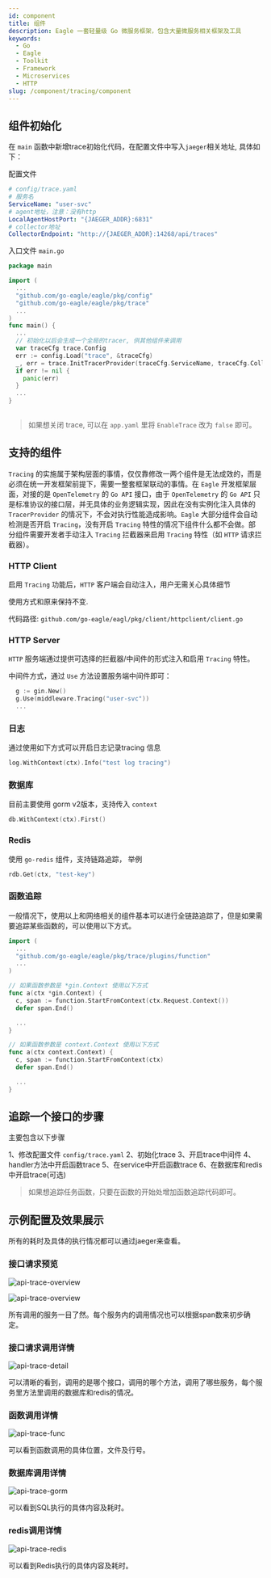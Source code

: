 ```yaml
---
id: component
title: 组件
description: Eagle 一套轻量级 Go 微服务框架，包含大量微服务相关框架及工具
keywords:
  - Go
  - Eagle
  - Toolkit
  - Framework
  - Microservices
  - HTTP
slug: /component/tracing/component
---
```


## 组件初始化

在 `main` 函数中新增trace初始化代码，在配置文件中写入`jaeger`相关地址, 具体如下：

配置文件

```yaml
# config/trace.yaml
# 服务名
ServiceName: "user-svc"
# agent地址，注意：没有http
LocalAgentHostPort: "{JAEGER_ADDR}:6831"
# collector地址
CollectorEndpoint: "http://{JAEGER_ADDR}:14268/api/traces"
```

入口文件 `main.go`

```go
package main

import (
  ...
  "github.com/go-eagle/eagle/pkg/config"
  "github.com/go-eagle/eagle/pkg/trace"
  ...
)
func main() {
  ...
  // 初始化以后会生成一个全局的tracer, 供其他组件来调用
  var traceCfg trace.Config
  err := config.Load("trace", &traceCfg)
  _, err = trace.InitTracerProvider(traceCfg.ServiceName, traceCfg.CollectorEndpoint)
  if err != nil {
    panic(err)
  }
  ...
}
    
```

> 如果想关闭 trace, 可以在 `app.yaml` 里将 `EnableTrace` 改为 `false` 即可。

## 支持的组件

`Tracing` 的实施属于架构层面的事情，仅仅靠修改一两个组件是无法成效的，而是必须在统一开发框架前提下，需要一整套框架联动的事情。在 `Eagle` 开发框架层面，对接的是 `OpenTelemetry` 的 `Go API` 接口，由于 `OpenTelemetry` 的 `Go API` 只是标准协议的接口层，并无具体的业务逻辑实现，因此在没有实例化注入具体的 `TracerProvider` 的情况下，不会对执行性能造成影响。`Eagle` 大部分组件会自动检测是否开启 `Tracing`，没有开启 `Tracing` 特性的情况下组件什么都不会做。部分组件需要开发者手动注入 `Tracing` 拦截器来启用 `Tracing` 特性（如 `HTTP` 请求拦截器）。

### HTTP Client

启用 `Tracing` 功能后，`HTTP` 客户端会自动注入，用户无需关心具体细节

使用方式和原来保持不变.

代码路径: `github.com/go-eagle/eagl/pkg/client/httpclient/client.go`

### HTTP Server

`HTTP` 服务端通过提供可选择的拦截器/中间件的形式注入和启用 `Tracing` 特性。

中间件方式，通过 `Use` 方法设置服务端中间件即可：

```go
  g := gin.New()
  g.Use(middleware.Tracing("user-svc"))
  ...
```

### 日志

通过使用如下方式可以开启日志记录tracing 信息

```go
log.WithContext(ctx).Info("test log tracing")
```

### 数据库

目前主要使用 gorm v2版本，支持传入 `context`

```go
db.WithContext(ctx).First()
```

### Redis

使用 `go-redis` 组件，支持链路追踪， 举例

```go
rdb.Get(ctx, "test-key")
```

### 函数追踪

一般情况下，使用以上和网络相关的组件基本可以进行全链路追踪了，但是如果需要追踪某些函数的，可以使用以下方式。

```go
import (
  ...
  "github.com/go-eagle/eagle/pkg/trace/plugins/function"
  ...
)

// 如果函数参数是 *gin.Context 使用以下方式
func a(ctx *gin.Context) {
  c, span := function.StartFromContext(ctx.Request.Context())
  defer span.End()

  ...
}

// 如果函数参数是 context.Context 使用以下方式
func a(ctx context.Context) {
  c, span := function.StartFromContext(ctx)
  defer span.End()

  ...
}
```

## 追踪一个接口的步骤

主要包含以下步骤

1、修改配置文件 `config/trace.yaml`
2、初始化trace
3、开启trace中间件
4、handler方法中开启函数trace
5、在service中开启函数trace
6、在数据库和redis中开启trace(可选)

> 如果想追踪任务函数，只要在函数的开始处增加函数追踪代码即可。

## 示例配置及效果展示

所有的耗时及具体的执行情况都可以通过jaeger来查看。

### 接口请求预览

![api-trace-overview](/images/api-trace-overview.png)

![api-trace-overview](/images/api-trace-http.png)

所有调用的服务一目了然。每个服务内的调用情况也可以根据span数来初步确定。

### 接口请求调用详情

![api-trace-detail](/images/api-trace-detail.png)

可以清晰的看到，调用的是哪个接口，调用的哪个方法，调用了哪些服务，每个服务里方法里调用的数据库和redis的情况。

### 函数调用详情

![api-trace-func](/images/api-trace-func.png)

可以看到函数调用的具体位置，文件及行号。

### 数据库调用详情

![api-trace-gorm](/images/api-trace-grom.png)

可以看到SQL执行的具体内容及耗时。

### redis调用详情

![api-trace-redis](/images/api-trace-redis.png)

可以看到Redis执行的具体内容及耗时。
